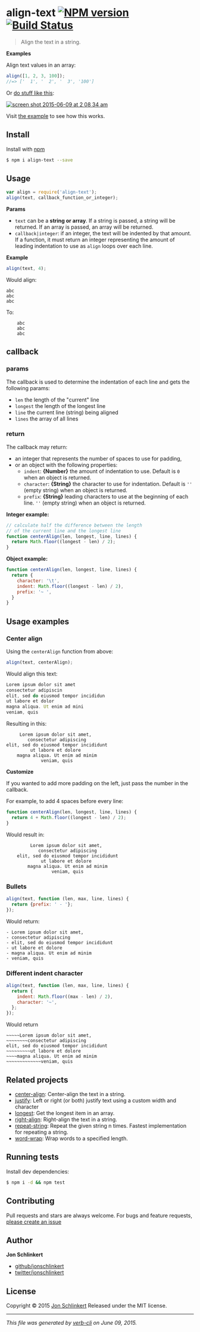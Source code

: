 # align-text [![NPM version](https://badge.fury.io/js/align-text.svg)](http://badge.fury.io/js/align-text)  [![Build Status](https://travis-ci.org/jonschlinkert/align-text.svg)](https://travis-ci.org/jonschlinkert/align-text)

> Align the text in a string.

**Examples**

Align text values in an array:

```js
align([1, 2, 3, 100]);
//=> ['  1', '  2', '  3', '100']
```

Or [do stuff like this](./example.js):

[![screen shot 2015-06-09 at 2 08 34 am](https://cloud.githubusercontent.com/assets/383994/8051597/7b716fbc-0e4c-11e5-9aef-4493fd22db58.png)](./example.js)

Visit [the example](./example.js) to see how this works.

## Install

Install with [npm](https://www.npmjs.com/)

```sh
$ npm i align-text --save
```

## Usage

```js
var align = require('align-text');
align(text, callback_function_or_integer);
```

**Params**

* `text` can be a **string or array**. If a string is passed, a string will be returned. If an array is passed, an array
  will be returned.
* `callback|integer`: if an integer, the text will be indented by that amount. If a function, it must return an integer
  representing the amount of leading indentation to use as `align` loops over each line.

**Example**

```js
align(text, 4);
```

Would align:

```
abc
abc
abc
```

To:

```
    abc
    abc
    abc
```

## callback

### params

The callback is used to determine the indentation of each line and gets the following params:

* `len` the length of the "current" line
* `longest` the length of the longest line
* `line` the current line (string) being aligned
* `lines` the array of all lines

### return

The callback may return:

* an integer that represents the number of spaces to use for padding,
* or an object with the following properties:
  - `indent`: **{Number}** the amount of indentation to use. Default is `0` when an object is returned.
  - `character`: **{String}** the character to use for indentation. Default is `''` (empty string) when an object is
    returned.
  - `prefix`: **{String}** leading characters to use at the beginning of each line. `''` (empty string) when an object
    is returned.

**Integer example:**

```js
// calculate half the difference between the length
// of the current line and the longest line
function centerAlign(len, longest, line, lines) {
  return Math.floor((longest - len) / 2);
}
```

**Object example:**

```js
function centerAlign(len, longest, line, lines) {
  return {
    character: '\t',
    indent: Math.floor((longest - len) / 2),
    prefix: '~ ',
  }
}
```

## Usage examples

### Center align

Using the `centerAlign` function from above:

```js
align(text, centerAlign);
```

Would align this text:

```js
Lorem ipsum dolor sit amet
consectetur adipiscin
elit, sed do eiusmod tempor incididun
ut labore et dolor
magna aliqua. Ut enim ad mini
veniam, quis
```

Resulting in this:

```
     Lorem ipsum dolor sit amet,
        consectetur adipiscing
elit, sed do eiusmod tempor incididunt
         ut labore et dolore
    magna aliqua. Ut enim ad minim
             veniam, quis
```

**Customize**

If you wanted to add more padding on the left, just pass the number in the callback.

For example, to add 4 spaces before every line:

```js
function centerAlign(len, longest, line, lines) {
  return 4 + Math.floor((longest - len) / 2);
}
```

Would result in:

```
         Lorem ipsum dolor sit amet,
            consectetur adipiscing
    elit, sed do eiusmod tempor incididunt
             ut labore et dolore
        magna aliqua. Ut enim ad minim
                 veniam, quis
```

### Bullets

```js
align(text, function (len, max, line, lines) {
  return {prefix: ' - '};
});
```

Would return:

```
- Lorem ipsum dolor sit amet,
- consectetur adipiscing
- elit, sed do eiusmod tempor incididunt
- ut labore et dolore
- magna aliqua. Ut enim ad minim
- veniam, quis
```

### Different indent character

```js
align(text, function (len, max, line, lines) {
  return {
    indent: Math.floor((max - len) / 2),
    character: '~',
  };
});
```

Would return

```
~~~~~Lorem ipsum dolor sit amet,
~~~~~~~~consectetur adipiscing
elit, sed do eiusmod tempor incididunt
~~~~~~~~~ut labore et dolore
~~~~magna aliqua. Ut enim ad minim
~~~~~~~~~~~~~veniam, quis
```

## Related projects

* [center-align](https://github.com/jonschlinkert/center-align): Center-align the text in a string.
* [justify](https://github.com/bahamas10/node-justify): Left or right (or both) justify text using a custom width and
  character
* [longest](https://github.com/jonschlinkert/longest): Get the longest item in an array.
* [right-align](https://github.com/jonschlinkert/right-align): Right-align the text in a string.
* [repeat-string](https://github.com/jonschlinkert/repeat-string): Repeat the given string n times. Fastest
  implementation for repeating a string.
* [word-wrap](https://github.com/jonschlinkert/word-wrap): Wrap words to a specified length.

## Running tests

Install dev dependencies:

```sh
$ npm i -d && npm test
```

## Contributing

Pull requests and stars are always welcome. For bugs and feature
requests, [please create an issue](https://github.com/jonschlinkert/align-text/issues/new)

## Author

**Jon Schlinkert**

+ [github/jonschlinkert](https://github.com/jonschlinkert)
+ [twitter/jonschlinkert](http://twitter.com/jonschlinkert)

## License

Copyright © 2015 [Jon Schlinkert](https://github.com/jonschlinkert)
Released under the MIT license.

***

_This file was generated by [verb-cli](https://github.com/assemble/verb-cli) on June 09, 2015._
